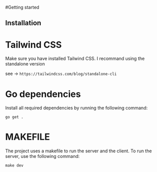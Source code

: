 #Getting started 

## Installation

# Tailwind CSS
Make sure you have installed Tailwind CSS. 
I recommand using the standalone version

see -> `https://tailwindcss.com/blog/standalone-cli`

# Go dependencies
Install all required dependencies by running the following command:

`go get .`

# MAKEFILE
The project uses a makefile to run the server and the client.
To run the server, use the following command:

`make dev`


